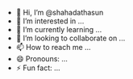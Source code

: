 - 👋 Hi, I’m @shahadathasun
- 👀 I’m interested in ...
- 🌱 I’m currently learning ...
- 💞️ I’m looking to collaborate on ...
- 📫 How to reach me ...
- 😄 Pronouns: ...
- ⚡ Fun fact: ...

<!---clear

shahadathasun/shahadathasun is a ✨ special ✨ repository because its `README.md` (this file) appears on your GitHub profile.
You can click the Preview link to take a look at your changes.
--->
